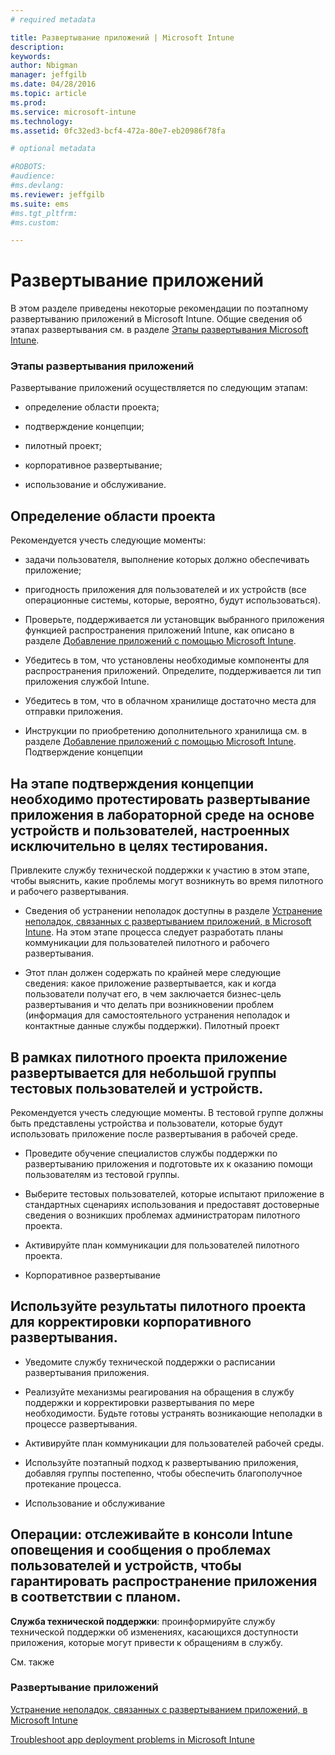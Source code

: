 ```yaml
---
# required metadata

title: Развертывание приложений | Microsoft Intune
description:
keywords:
author: Nbigman
manager: jeffgilb
ms.date: 04/28/2016
ms.topic: article
ms.prod:
ms.service: microsoft-intune
ms.technology:
ms.assetid: 0fc32ed3-bcf4-472a-80e7-eb20986f78fa

# optional metadata

#ROBOTS:
#audience:
#ms.devlang:
ms.reviewer: jeffgilb
ms.suite: ems
#ms.tgt_pltfrm:
#ms.custom:

---
```


# Развертывание приложений
В этом разделе приведены некоторые рекомендации по поэтапному развертыванию приложений в Microsoft Intune. Общие сведения об этапах развертывания см. в разделе [Этапы развертывания Microsoft Intune](rollout-phases-for-microsoft-intune-deployment.md).

### Этапы развертывания приложений
Развертывание приложений осуществляется по следующим этапам:

-   определение области проекта;

-   подтверждение концепции;

-   пилотный проект;

-   корпоративное развертывание;

-   использование и обслуживание.

## Определение области проекта
Рекомендуется учесть следующие моменты:

-   задачи пользователя, выполнение которых должно обеспечивать приложение;

-   пригодность приложения для пользователей и их устройств (все операционные системы, которые, вероятно, будут использоваться).

-   Проверьте, поддерживается ли установщик выбранного приложения функцией распространения приложений Intune, как описано в разделе [Добавление приложений с помощью Microsoft Intune](/intune/deploy-use/add-apps).

-   Убедитесь в том, что установлены необходимые компоненты для распространения приложений. <!---, as described in [Plan for app deployment in Microsoft Intune](plan-for-app-deployment-in-microsoft-intune.md--->Определите, поддерживается ли тип приложения службой Intune.

-   Убедитесь в том, что в облачном хранилище достаточно места для отправки приложения.

-   Инструкции по приобретению дополнительного хранилища см. в разделе [Добавление приложений с помощью Microsoft Intune](/intune/deploy-use/add-apps). Подтверждение концепции

## На этапе подтверждения концепции необходимо протестировать развертывание приложения в лабораторной среде на основе устройств и пользователей, настроенных исключительно в целях тестирования.
Привлеките службу технической поддержки к участию в этом этапе, чтобы выяснить, какие проблемы могут возникнуть во время пилотного и рабочего развертывания.

-   Сведения об устранении неполадок доступны в разделе [Устранение неполадок, связанных с развертыванием приложений, в Microsoft Intune](/intune/troubleshoot/troubleshoot-app-deployment-problems-in-microsoft-intune). На этом этапе процесса следует разработать планы коммуникации для пользователей пилотного и рабочего развертывания.

-   Этот план должен содержать по крайней мере следующие сведения: какое приложение развертывается, как и когда пользователи получат его, в чем заключается бизнес-цель развертывания и что делать при возникновении проблем (информация для самостоятельного устранения неполадок и контактные данные службы поддержки). Пилотный проект

## В рамках пилотного проекта приложение развертывается для небольшой группы тестовых пользователей и устройств.
Рекомендуется учесть следующие моменты. В тестовой группе должны быть представлены устройства и пользователи, которые будут использовать приложение после развертывания в рабочей среде.

-   Проведите обучение специалистов службы поддержки по развертыванию приложения и подготовьте их к оказанию помощи пользователям из тестовой группы.

-   Выберите тестовых пользователей, которые испытают приложение в стандартных сценариях использования и предоставят достоверные сведения о возникших проблемах администраторам пилотного проекта.

-   Активируйте план коммуникации для пользователей пилотного проекта.

-   Корпоративное развертывание

## Используйте результаты пилотного проекта для корректировки корпоративного развертывания.

-   Уведомите службу технической поддержки о расписании развертывания приложения.

-   Реализуйте механизмы реагирования на обращения в службу поддержки и корректировки развертывания по мере необходимости. Будьте готовы устранять возникающие неполадки в процессе развертывания.

-   Активируйте план коммуникации для пользователей рабочей среды.

-   Используйте поэтапный подход к развертыванию приложения, добавляя группы постепенно, чтобы обеспечить благополучное протекание процесса.

-   Использование и обслуживание

## **Операции**: отслеживайте в консоли Intune оповещения и сообщения о проблемах пользователей и устройств, чтобы гарантировать распространение приложения в соответствии с планом.
**Служба технической поддержки**: проинформируйте службу технической поддержки об изменениях, касающихся доступности приложения, которые могут привести к обращениям в службу.

См. также

### Развертывание приложений
[Устранение неполадок, связанных с развертыванием приложений, в Microsoft Intune](/intune/deploy-use/deploy-apps)

[Troubleshoot app deployment problems in Microsoft Intune](/intune/troubleshoot/troubleshoot-app-deployment-problems-in-microsoft-intune)


<!--HONumber=May16_HO2-->


